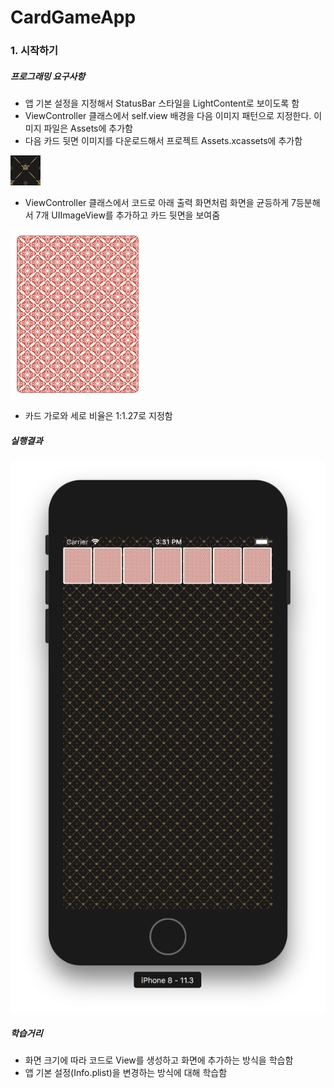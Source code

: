 # CardGameApp

### 1. 시작하기 

##### 프로그래밍 요구사항
* 앱 기본 설정을 지정해서 StatusBar 스타일을 LightContent로 보이도록 함
* ViewController 클래스에서 self.view 배경을 다음 이미지 패턴으로 지정한다. 이미지 파일은 Assets에 추가함
* 다음 카드 뒷면 이미지를 다운로드해서 프로젝트 Assets.xcassets에 추가함

<img src="./images/cardgame-app-bg-pattern.png" />

* ViewController 클래스에서 코드로 아래 출력 화면처럼 화면을 균등하게 7등분해서 7개 UIImageView를 추가하고 카드 뒷면을 보여줌

<img src="./images/cardgame-app-card-back.png" />

* 카드 가로와 세로 비율은 1:1.27로 지정함

##### 실행결과 

<img src="./images/cardgame-app-result-1.png" />

##### 학습거리
* 화면 크기에 따라 코드로 View를 생성하고 화면에 추가하는 방식을 학습함
* 앱 기본 설정(Info.plist)을 변경하는 방식에 대해 학습함
